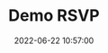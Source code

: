 ---
date: 2022-06-22 10:57:00
rsvpValue: "weather depending"
rsvpEventName: Example Event
rsvpURL: https://google.com
draft: true
title: Demo RSVP
tags: ["RSVP", "Indieweb"]
---